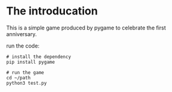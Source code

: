 # The introducation

This is a simple game produced by pygame to celebrate the first anniversary.



run the code:
```
# install the dependency
pip install pygame

# run the game
cd ~/path
python3 test.py
```
